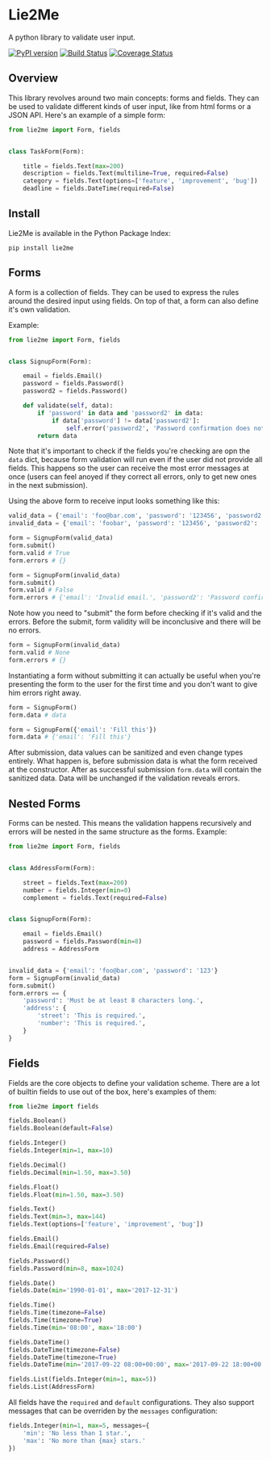 # Lie2Me

A python library to validate user input.


[![PyPI version](https://badge.fury.io/py/lie2me.svg)](https://badge.fury.io/py/lie2me)
[![Build Status](https://travis-ci.org/hugollm/lie2me.svg?branch=master)](https://travis-ci.org/hugollm/lie2me)
[![Coverage Status](https://coveralls.io/repos/github/hugollm/lie2me/badge.svg?branch=master)](https://coveralls.io/github/hugollm/lie2me?branch=master)


## Overview

This library revolves around two main concepts: forms and fields. They can be used to validate
different kinds of user input, like from html forms or a JSON API. Here's an example of a simple form:

```python
from lie2me import Form, fields


class TaskForm(Form):

    title = fields.Text(max=200)
    description = fields.Text(multiline=True, required=False)
    category = fields.Text(options=['feature', 'improvement', 'bug'])
    deadline = fields.DateTime(required=False)
```


## Install

Lie2Me is available in the Python Package Index:

    pip install lie2me


## Forms

A form is a collection of fields. They can be used to express the rules around the desired input
using fields. On top of that, a form can also define it's own validation.

Example:

```python
from lie2me import Form, fields


class SignupForm(Form):

    email = fields.Email()
    password = fields.Password()
    password2 = fields.Password()

    def validate(self, data):
        if 'password' in data and 'password2' in data:
            if data['password'] != data['password2']:
                self.error('password2', 'Password confirmation does not match.')
        return data
```

Note that it's important to check if the fields you're checking are opn the `data` dict, because
form validation will run even if the user did not provide all fields. This happens so the user can
receive the most error messages at once (users can feel anoyed if they correct all errors, only
to get new ones in the next submission).

Using the above form to receive input looks something like this:

```python
valid_data = {'email': 'foo@bar.com', 'password': '123456', 'password2': '123456'}
invalid_data = {'email': 'foobar', 'password': '123456', 'password2': '123'}

form = SignupForm(valid_data)
form.submit()
form.valid # True
form.errors # {}

form = SignupForm(invalid_data)
form.submit()
form.valid # False
form.errors # {'email': 'Invalid email.', 'password2': 'Password confirmation does not match.'}
```

Note how you need to "submit" the form before checking if it's valid and the errors. Before the
submit, form validity will be inconclusive and there will be no errors.

```python
form = SignupForm(invalid_data)
form.valid # None
form.errors # {}
```

Instantiating a form without submitting it can actually be useful when you're presenting the form
to the user for the first time and you don't want to give him errors right away.

```python
form = SignupForm()
form.data # data

form = SignupForm({'email': 'Fill this'})
form.data # {'email': 'Fill this'}
```

After submission, data values can be sanitized and even change types entirely. What happen is,
before submission data is what the form received at the constructor. After as successful submission
`form.data` will contain the sanitized data. Data will be unchanged if the validation reveals
errors.


## Nested Forms

Forms can be nested. This means the validation happens recursively and errors will be nested in the
same structure as the forms. Example:

```python
from lie2me import Form, fields


class AddressForm(Form):

    street = fields.Text(max=200)
    number = fields.Integer(min=0)
    complement = fields.Text(required=False)


class SignupForm(Form):

    email = fields.Email()
    password = fields.Password(min=8)
    address = AddressForm


invalid_data = {'email': 'foo@bar.com', 'password': '123'}
form = SignupForm(invalid_data)
form.submit()
form.errors == {
    'password': 'Must be at least 8 characters long.',
    'address': {
        'street': 'This is required.',
        'number': 'This is required.',
    }
}
```


## Fields

Fields are the core objects to define your validation scheme. There are a lot of builtin fields to
use out of the box, here's examples of them:

```python
from lie2me import fields

fields.Boolean()
fields.Boolean(default=False)

fields.Integer()
fields.Integer(min=1, max=10)

fields.Decimal()
fields.Decimal(min=1.50, max=3.50)

fields.Float()
fields.Float(min=1.50, max=3.50)

fields.Text()
fields.Text(min=3, max=144)
fields.Text(options=['feature', 'improvement', 'bug'])

fields.Email()
fields.Email(required=False)

fields.Password()
fields.Password(min=8, max=1024)

fields.Date()
fields.Date(min='1990-01-01', max='2017-12-31')

fields.Time()
fields.Time(timezone=False)
fields.Time(timezone=True)
fields.Time(min='08:00', max='18:00')

fields.DateTime()
fields.DateTime(timezone=False)
fields.DateTime(timezone=True)
fields.DateTime(min='2017-09-22 08:00+00:00', max='2017-09-22 18:00+00:00')

fields.List(fields.Integer(min=1, max=5))
fields.List(AddressForm)
```

All fields have the `required` and `default` configurations. They also support messages that can
be overriden by the `messages` configuration:

```python
fields.Integer(min=1, max=5, messages={
    'min': 'No less than 1 star.',
    'max': 'No more than {max} stars.'
})
```
